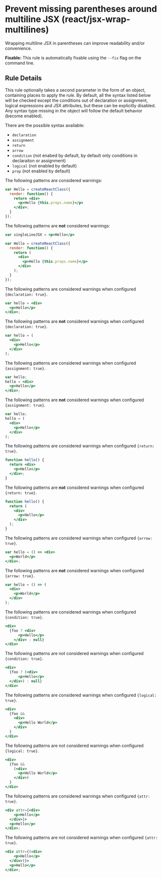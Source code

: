 # Prevent missing parentheses around multiline JSX (react/jsx-wrap-multilines)

Wrapping multiline JSX in parentheses can improve readability and/or convenience.

**Fixable:** This rule is automatically fixable using the `--fix` flag on the command line.

## Rule Details

This rule optionally takes a second parameter in the form of an object, containing places to apply the rule. By default, all the syntax listed below will be checked except the conditions out of declaration or assignment, logical expressions and JSX attributes, but these can be explicitly disabled. Any syntax type missing in the object will follow the default behavior (become enabled).

There are the possible syntax available:

* `declaration`
* `assignment`
* `return`
* `arrow`
* `condition` (not enabed by default, by default only conditions in declaraiton or assignment)
* `logical` (not enabled by default)
* `prop` (not enabled by default)

The following patterns are considered warnings:

```jsx
var Hello = createReactClass({
  render: function() {
    return <div>
      <p>Hello {this.props.name}</p>
    </div>;
  }
});
```

The following patterns are **not** considered warnings:

```jsx
var singleLineJSX = <p>Hello</p>

var Hello = createReactClass({
  render: function() {
    return (
      <div>
        <p>Hello {this.props.name}</p>
      </div>
    );
  }
});
```

The following patterns are considered warnings when configured `{declaration: true}`.

```jsx
var hello = <div>
  <p>Hello</p>
</div>;
```

The following patterns are **not** considered warnings when configured `{declaration: true}`.

```jsx
var hello = (
  <div>
    <p>Hello</p>
  </div>
);
```

The following patterns are considered warnings when configured `{assignment: true}`.

```jsx
var hello;
hello = <div>
  <p>Hello</p>
</div>;
```

The following patterns are **not** considered warnings when configured `{assignment: true}`.

```jsx
var hello;
hello = (
  <div>
    <p>Hello</p>
  </div>
);
```
The following patterns are considered warnings when configured `{return: true}`.

```jsx
function hello() {
  return <div>
    <p>Hello</p>
  </div>;
}
```

The following patterns are **not** considered warnings when configured `{return: true}`.

```jsx
function hello() {
  return (
    <div>
      <p>Hello</p>
    </div>
  );
}
```
The following patterns are considered warnings when configured `{arrow: true}`.

```jsx
var hello = () => <div>
  <p>World</p>
</div>;
```

The following patterns are **not** considered warnings when configured `{arrow: true}`.

```jsx
var hello = () => (
  <div>
    <p>World</p>
  </div>
);
```

The following patterns are considered warnings when configured `{condition: true}`.

```jsx
<div>
  {foo ? <div>
      <p>Hello</p>
    </div> : null}
</div>
```

The following patterns are not considered warnings when configured `{condition: true}`.

```jsx
<div>
  {foo ? (<div>
      <p>Hello</p>
  </div>) : null}
</div>
```


The following patterns are considered warnings when configured `{logical: true}`.

```jsx
<div>
  {foo &&
    <div>
      <p>Hello World</p>
    </div>
  }
</div>
```

The following patterns are not considered warnings when configured `{logical: true}`.

```jsx
<div>
  {foo &&
    (<div>
      <p>Hello World</p>
    </div>)
  }
</div>
```

The following patterns are considered warnings when configured `{attr: true}`.

```jsx
<div attr={<div>
    <p>Hello</p>
  </div>}>
  <p>Hello</p>
</div>;
```

The following patterns are not considered warnings when configured `{attr: true}`.

```jsx
<div attr={(<div>
    <p>Hello</p>
  </div>)}>
  <p>Hello</p>
</div>;
```
